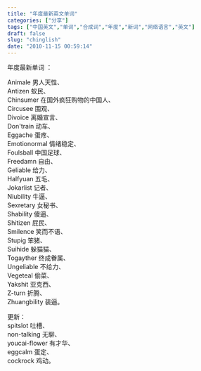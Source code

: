 ```yaml
---
title: "年度最新英文单词"
categories: ["分享"]
tags: ["中国英文","单词","合成词","年度","新词","网络语言","英文"]
draft: false
slug: "chinglish"
date: "2010-11-15 00:59:14"
---
```


<p>年度最新单词 ：</p>
<p>Animale 男人天性、<br>
Antizen 蚁民、<br>
Chinsumer 在国外疯狂购物的中国人、<br>
Circusee 围观、<br>
Divoice 离婚宣言、<br>
Don'train 动车、<br>
Eggache 蛋疼、<br>
Emotionormal 情绪稳定、<br>
Foulsball 中国足球、<br>
Freedamn 自由、<br>
Geliable 给力、<br>
Halfyuan 五毛、<br>
Jokarlist 记者、<br>
Niubility 牛逼、<br>
Sexretary 女秘书、<br>
Shability 傻逼、<br>
Shitizen 屁民、<br>
Smilence 笑而不语、<br>
Stupig 笨猪、<br>
Suihide 躲猫猫、<br>
Togayther 终成眷属、<br>
Ungeliable 不给力、<br>
Vegeteal 偷菜、<br>
Yakshit 亚克西、<br>
Z-turn 折腾、<br>
Zhuangbility 装逼。</p>
<p>
更新：<br>
spitslot 吐槽、<br>
non-talking 无聊、<br>
youcai-flower 有才华、<br>
eggcalm 蛋定、<br>
cockrock 鸡动。</p>
